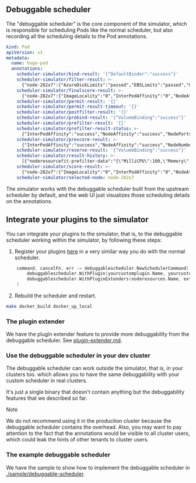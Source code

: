 ## Debuggable scheduler

The "debuggable scheduler" is the core component of the simulator,
which is responsible for scheduling Pods like the normal scheduler, but also recording all the scheduling details to the Pod annotations.

```yaml
kind: Pod
apiVersion: v1
metadata:
  name: hoge-pod
  annotations:
    scheduler-simulator/bind-result: '{"DefaultBinder":"success"}'
    scheduler-simulator/filter-result: >-
      {"node-282x7":{"AzureDiskLimits":"passed","EBSLimits":"passed","GCEPDLimits":"passed","InterPodAffinity":"passed","NodeAffinity":"passed","NodeName":"passed","NodePorts":"passed","NodeResourcesFit":"passed","NodeUnschedulable":"passed","NodeVolumeLimits":"passed","PodTopologySpread":"passed","TaintToleration":"passed","VolumeBinding":"passed","VolumeRestrictions":"passed","VolumeZone":"passed"},"node-gp9t4":{"AzureDiskLimits":"passed","EBSLimits":"passed","GCEPDLimits":"passed","InterPodAffinity":"passed","NodeAffinity":"passed","NodeName":"passed","NodePorts":"passed","NodeResourcesFit":"passed","NodeUnschedulable":"passed","NodeVolumeLimits":"passed","PodTopologySpread":"passed","TaintToleration":"passed","VolumeBinding":"passed","VolumeRestrictions":"passed","VolumeZone":"passed"}}
    scheduler-simulator/finalscore-result: >-
      {"node-282x7":{"ImageLocality":"0","InterPodAffinity":"0","NodeAffinity":"0","NodeNumber":"0","NodeResourcesBalancedAllocation":"76","NodeResourcesFit":"73","PodTopologySpread":"200","TaintToleration":"300","VolumeBinding":"0"},"node-gp9t4":{"ImageLocality":"0","InterPodAffinity":"0","NodeAffinity":"0","NodeNumber":"0","NodeResourcesBalancedAllocation":"76","NodeResourcesFit":"73","PodTopologySpread":"200","TaintToleration":"300","VolumeBinding":"0"}}
    scheduler-simulator/permit-result: '{}'
    scheduler-simulator/permit-result-timeout: '{}'
    scheduler-simulator/postfilter-result: '{}'
    scheduler-simulator/prebind-result: '{"VolumeBinding":"success"}'
    scheduler-simulator/prefilter-result: '{}'
    scheduler-simulator/prefilter-result-status: >-
      {"InterPodAffinity":"success","NodeAffinity":"success","NodePorts":"success","NodeResourcesFit":"success","PodTopologySpread":"success","VolumeBinding":"success","VolumeRestrictions":"success"}
    scheduler-simulator/prescore-result: >-
      {"InterPodAffinity":"success","NodeAffinity":"success","NodeNumber":"success","PodTopologySpread":"success","TaintToleration":"success"}
    scheduler-simulator/reserve-result: '{"VolumeBinding":"success"}'
    scheduler-simulator/result-history: >-
      [{"noderesourcefit-prefilter-data":"{\"MilliCPU\":100,\"Memory\":17179869184,\"EphemeralStorage\":0,\"AllowedPodNumber\":0,\"ScalarResources\":null}","scheduler-simulator/bind-result":"{\"DefaultBinder\":\"success\"}","scheduler-simulator/filter-result":"{\"node-282x7\":{\"AzureDiskLimits\":\"passed\",\"EBSLimits\":\"passed\",\"GCEPDLimits\":\"passed\",\"InterPodAffinity\":\"passed\",\"NodeAffinity\":\"passed\",\"NodeName\":\"passed\",\"NodePorts\":\"passed\",\"NodeResourcesFit\":\"passed\",\"NodeUnschedulable\":\"passed\",\"NodeVolumeLimits\":\"passed\",\"PodTopologySpread\":\"passed\",\"TaintToleration\":\"passed\",\"VolumeBinding\":\"passed\",\"VolumeRestrictions\":\"passed\",\"VolumeZone\":\"passed\"},\"node-gp9t4\":{\"AzureDiskLimits\":\"passed\",\"EBSLimits\":\"passed\",\"GCEPDLimits\":\"passed\",\"InterPodAffinity\":\"passed\",\"NodeAffinity\":\"passed\",\"NodeName\":\"passed\",\"NodePorts\":\"passed\",\"NodeResourcesFit\":\"passed\",\"NodeUnschedulable\":\"passed\",\"NodeVolumeLimits\":\"passed\",\"PodTopologySpread\":\"passed\",\"TaintToleration\":\"passed\",\"VolumeBinding\":\"passed\",\"VolumeRestrictions\":\"passed\",\"VolumeZone\":\"passed\"}}","scheduler-simulator/finalscore-result":"{\"node-282x7\":{\"ImageLocality\":\"0\",\"InterPodAffinity\":\"0\",\"NodeAffinity\":\"0\",\"NodeNumber\":\"0\",\"NodeResourcesBalancedAllocation\":\"76\",\"NodeResourcesFit\":\"73\",\"PodTopologySpread\":\"200\",\"TaintToleration\":\"300\",\"VolumeBinding\":\"0\"},\"node-gp9t4\":{\"ImageLocality\":\"0\",\"InterPodAffinity\":\"0\",\"NodeAffinity\":\"0\",\"NodeNumber\":\"0\",\"NodeResourcesBalancedAllocation\":\"76\",\"NodeResourcesFit\":\"73\",\"PodTopologySpread\":\"200\",\"TaintToleration\":\"300\",\"VolumeBinding\":\"0\"}}","scheduler-simulator/permit-result":"{}","scheduler-simulator/permit-result-timeout":"{}","scheduler-simulator/postfilter-result":"{}","scheduler-simulator/prebind-result":"{\"VolumeBinding\":\"success\"}","scheduler-simulator/prefilter-result":"{}","scheduler-simulator/prefilter-result-status":"{\"InterPodAffinity\":\"success\",\"NodeAffinity\":\"success\",\"NodePorts\":\"success\",\"NodeResourcesFit\":\"success\",\"PodTopologySpread\":\"success\",\"VolumeBinding\":\"success\",\"VolumeRestrictions\":\"success\"}","scheduler-simulator/prescore-result":"{\"InterPodAffinity\":\"success\",\"NodeAffinity\":\"success\",\"NodeNumber\":\"success\",\"PodTopologySpread\":\"success\",\"TaintToleration\":\"success\"}","scheduler-simulator/reserve-result":"{\"VolumeBinding\":\"success\"}","scheduler-simulator/score-result":"{\"node-282x7\":{\"ImageLocality\":\"0\",\"InterPodAffinity\":\"0\",\"NodeAffinity\":\"0\",\"NodeNumber\":\"0\",\"NodeResourcesBalancedAllocation\":\"76\",\"NodeResourcesFit\":\"73\",\"PodTopologySpread\":\"0\",\"TaintToleration\":\"0\",\"VolumeBinding\":\"0\"},\"node-gp9t4\":{\"ImageLocality\":\"0\",\"InterPodAffinity\":\"0\",\"NodeAffinity\":\"0\",\"NodeNumber\":\"0\",\"NodeResourcesBalancedAllocation\":\"76\",\"NodeResourcesFit\":\"73\",\"PodTopologySpread\":\"0\",\"TaintToleration\":\"0\",\"VolumeBinding\":\"0\"}}","scheduler-simulator/selected-node":"node-282x7"}]
    scheduler-simulator/score-result: >-
      {"node-282x7":{"ImageLocality":"0","InterPodAffinity":"0","NodeAffinity":"0","NodeNumber":"0","NodeResourcesBalancedAllocation":"76","NodeResourcesFit":"73","PodTopologySpread":"0","TaintToleration":"0","VolumeBinding":"0"},"node-gp9t4":{"ImageLocality":"0","InterPodAffinity":"0","NodeAffinity":"0","NodeNumber":"0","NodeResourcesBalancedAllocation":"76","NodeResourcesFit":"73","PodTopologySpread":"0","TaintToleration":"0","VolumeBinding":"0"}}
    scheduler-simulator/selected-node: node-282x7
```

The simulator works with the debuggable scheduler built from the upstream scheduler by default,
and the web UI just visualizes those scheduling details on the annotations.

## Integrate your plugins to the simulator

You can integrate your plugins to the simulator, that is, to the debuggable scheduler working within the simulator, by following these steps:

1. Register your plugins [here](../cmd/scheduler/scheduler.go#L17) in a very similar way you do with the normal scheduler.

```go
    command, cancelFn, err := debuggablescheduler.NewSchedulerCommand(
        debuggablescheduler.WithPlugin(yourcustomplugin.Name, yourcustomplugin.New),
        debuggablescheduler.WithPluginExtenders(noderesources.Name, extender.New), // [optional] see plugin-extender.md about PluginExtender.
    )
```

2. Rebuild the scheduler and restart.

```sh
make docker_build docker_up_local
```

### The plugin extender

We have the plugin extender feature to provide more debuggability from the debuggable scheduler.
See [plugin-extender.md](./plugin-extender.md).

### Use the debuggable scheduler in your dev cluster

The debuggable scheduler can work outside the simulator, that is, in your clusters too.
which allows you to have the same debuggability with your custom scheduler in real clusters.

It's just a single binary that doesn't contain anything but the debuggability features that we described so far.

> [!NOTE]
> We do not recommend using it in the production cluster because the debuggable scheduler contains the overhead.
> Also, you may want to pay attention to the fact that the annotations would be visible to all cluster users,
> which could leak the hints of other tenants to cluster users.

### The example debuggable scheduler

We have the sample to show how to implement the debuggable scheduler in [./sample/debuggable-scheduler](./sample/debuggable-scheduler).
